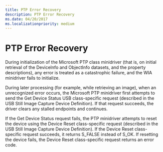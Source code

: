 ```yaml
---
title: PTP Error Recovery
description: PTP Error Recovery
ms.date: 04/20/2017
ms.localizationpriority: medium
---
```


# PTP Error Recovery





During initialization of the Microsoft PTP class minidriver (that is, on initial retrieval of the DeviceInfo and ObjectInfo datasets, and the property descriptions), any error is treated as a catastrophic failure, and the WIA minidriver fails to initialize.

During later processing (for example, while retrieving an image), when an unrecognized error occurs, the Microsoft PTP minidriver first attempts to send the Get Device Status USB class-specific request (described in the USB Still Image Capture Device Definition). If that request succeeds, the driver clears any stalled endpoints and continues.

If the Get Device Status request fails, the PTP minidriver attempts to reset the device using the Device Reset class-specific request (described in the USB Still Image Capture Device Definition). If the Device Reset class-specific request succeeds, it returns S\_FALSE instead of S\_OK. If resetting the device fails, the Device Reset class-specific request returns an error code.

 

 




